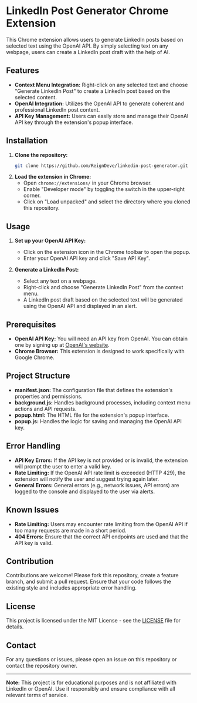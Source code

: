 


# LinkedIn Post Generator Chrome Extension

This Chrome extension allows users to generate LinkedIn posts based on selected text using the OpenAI API. By simply selecting text on any webpage, users can create a LinkedIn post draft with the help of AI.

## Features

- **Context Menu Integration:** Right-click on any selected text and choose "Generate LinkedIn Post" to create a LinkedIn post based on the selected content.
- **OpenAI Integration:** Utilizes the OpenAI API to generate coherent and professional LinkedIn post content.
- **API Key Management:** Users can easily store and manage their OpenAI API key through the extension's popup interface.

## Installation

1. **Clone the repository:**
   ```bash
   git clone https://github.com/ReignDeve/linkedin-post-generator.git
   ```
2. **Load the extension in Chrome:**
   - Open `chrome://extensions/` in your Chrome browser.
   - Enable "Developer mode" by toggling the switch in the upper-right corner.
   - Click on "Load unpacked" and select the directory where you cloned this repository.

## Usage

1. **Set up your OpenAI API Key:**
   - Click on the extension icon in the Chrome toolbar to open the popup.
   - Enter your OpenAI API key and click "Save API Key".
   
2. **Generate a LinkedIn Post:**
   - Select any text on a webpage.
   - Right-click and choose "Generate LinkedIn Post" from the context menu.
   - A LinkedIn post draft based on the selected text will be generated using the OpenAI API and displayed in an alert.

## Prerequisites

- **OpenAI API Key:** You will need an API key from OpenAI. You can obtain one by signing up at [OpenAI's website](https://platform.openai.com/account/api-keys).
- **Chrome Browser:** This extension is designed to work specifically with Google Chrome.

## Project Structure

- **manifest.json:** The configuration file that defines the extension's properties and permissions.
- **background.js:** Handles background processes, including context menu actions and API requests.
- **popup.html:** The HTML file for the extension's popup interface.
- **popup.js:** Handles the logic for saving and managing the OpenAI API key.

## Error Handling

- **API Key Errors:** If the API key is not provided or is invalid, the extension will prompt the user to enter a valid key.
- **Rate Limiting:** If the OpenAI API rate limit is exceeded (HTTP 429), the extension will notify the user and suggest trying again later.
- **General Errors:** General errors (e.g., network issues, API errors) are logged to the console and displayed to the user via alerts.

## Known Issues

- **Rate Limiting:** Users may encounter rate limiting from the OpenAI API if too many requests are made in a short period.
- **404 Errors:** Ensure that the correct API endpoints are used and that the API key is valid.

## Contribution

Contributions are welcome! Please fork this repository, create a feature branch, and submit a pull request. Ensure that your code follows the existing style and includes appropriate error handling.

## License

This project is licensed under the MIT License - see the [LICENSE](LICENSE) file for details.

## Contact

For any questions or issues, please open an issue on this repository or contact the repository owner.

---

**Note:** This project is for educational purposes and is not affiliated with LinkedIn or OpenAI. Use it responsibly and ensure compliance with all relevant terms of service.


